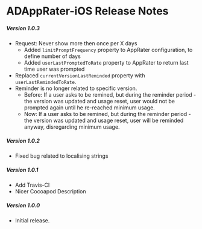 # ADAppRater-iOS Release Notes

##### Version 1.0.3
* Request: Never show more then once per X days
  * Added `limitPromptFrequency` property to AppRater configuration, to define number of days
  * Added `userLastPromptedToRate` property to AppRater to return last time user was prompted
* Replaced `currentVersionLastReminded` property with `userLastRemindedToRate`.
* Reminder is no longer related to specific version.
  * Before: If a user asks to be remined, but during the reminder period - the version was updated and usage reset, user would not be prompted again until he re-reached minimum usage.
  * Now: If a user asks to be remined, but during the reminder period - the version was updated and usage reset, user will be reminded anyway, disregarding minimum usage.

##### Version 1.0.2
* Fixed bug related to localising strings

##### Version 1.0.1
* Add Travis-CI
* Nicer Cocoapod Description

##### Version 1.0.0
* Initial release.
